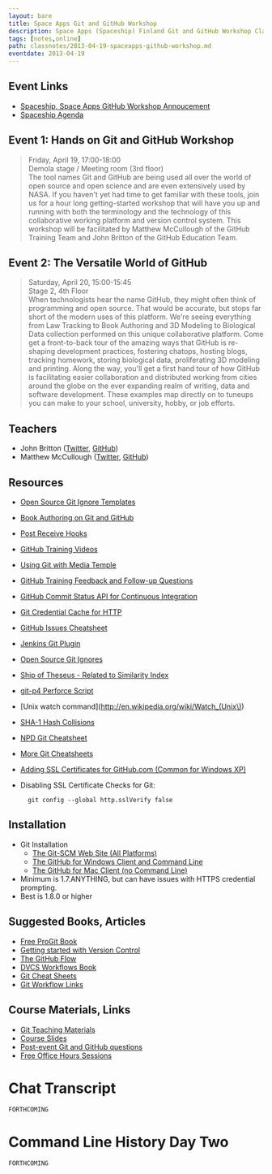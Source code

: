 ```yaml
---
layout: bare
title: Space Apps Git and GitHub Workshop
description: Space Apps (Spaceship) Finland Git and GitHub Workshop Class Notes
tags: [notes,online]
path: classnotes/2013-04-19-spaceapps-github-workshop.md
eventdate: 2013-04-19
---
```


## Event Links
* [Spaceship, Space Apps GitHub Workshop Annoucement](http://spaceship.fi/content/git-github-training-confirmed)
* [Spaceship Agenda](http://spaceship.fi/agenda)

## Event 1: Hands on Git and GitHub Workshop
> Friday, April 19, 17:00-18:00  
> Demola stage / Meeting room (3rd floor)  
> The tool names Git and GitHub are being used all over the world of open source and open science and are even extensively used by NASA. If you haven't yet had time to get familiar with these tools, join us for a hour long getting-started workshop that will have you up and running with both the terminology and the technology of this collaborative working platform and version control system. This workshop will be facilitated by Matthew McCullough of the GitHub Training Team and John Britton of the GitHub Education Team.

## Event 2: The Versatile World of GitHub
> Saturday, April 20, 15:00-15:45  
> Stage 2, 4th Floor  
> When technologists hear the name GitHub, they might often think of programming and open source. That would be accurate, but stops far short of the modern uses of this platform. We're seeing everything from Law Tracking to Book Authoring and 3D Modeling to Biological Data collection performed on this unique collaborative platform. Come get a front-to-back tour of the amazing ways that GitHub is re-shaping development practices, fostering chatops, hosting blogs, tracking homework, storing biological data, proliferating 3D modeling and printing. Along the way, you'll get a first hand tour of how GitHub is facilitating easier collaboration and distributed working from cities around the globe on the ever expanding realm of writing, data and software development. These examples map directly on to tuneups you can make to your school, university, hobby, or job efforts.

## Teachers
* John Britton ([Twitter](http://twitter.com/XX), [GitHub](https://github.com/johndbritton))
* Matthew McCullough ([Twitter](http://twitter.com/matthewmccull), [GitHub](https://github.com/matthewmccullough))

## Resources
* [Open Source Git Ignore Templates](https://github.com/github/gitignore)
* [Book Authoring on Git and GitHub](http://teach.github.com/articles/book-authoring-using-git-and-github/)
* [Post Receive Hooks](https://help.github.com/articles/post-receive-hooks)
* [GitHub Training Videos](http://training.github.com/resources/videos/)
* [Using Git with Media Temple](http://carl-topham.com/theblog/post/using-git-media-temple/)
* [GitHub Training Feedback and Follow-up Questions](https://github.com/githubtraining/feedback/issues?state=open)
* [GitHub Commit Status API for Continuous Integration](https://github.com/blog/1227-commit-status-api)
* [Git Credential Cache for HTTP](http://teach.github.com/articles/lesson-git-credential-cache/)
* [GitHub Issues Cheatsheet](http://teach.github.com/articles/github-issues-cheatsheet/)
* [Jenkins Git Plugin](https://wiki.jenkins-ci.org/display/JENKINS/Git+Plugin)
* [Open Source Git Ignores](https://github.com/github/gitignore)
* [Ship of Theseus - Related to Similarity Index](http://en.wikipedia.org/wiki/Ship_of_Theseus)
* [git-p4 Perforce Script](http://kb.perforce.com/article/1417/git-p4)
* [Unix watch command](http://en.wikipedia.org/wiki/Watch_(Unix\))
* [SHA-1 Hash Collisions](http://git-scm.com/book/ch6-1.html#A-SHORT-NOTE-ABOUT-SHA-1)
* [NPD Git Cheatsheet](http://ndpsoftware.com/git-cheatsheet.html)
* [More Git Cheatsheets](http://teach.github.com/articles/git-cheatsheets/)
* [Adding SSL Certificates for GitHub.com (Common for Windows XP)](http://stackoverflow.com/questions/3777075/https-github-access/4454754#4454754)
* Disabling SSL Certificate Checks for Git:

        git config --global http.sslVerify false


## Installation
* Git Installation
    * [The Git-SCM Web Site (All Platforms)](http://git-scm.com)
    * [The GitHub for Windows Client and Command Line](http://windows.github.com)
    * [The GitHub for Mac Client (no Command Line)](http://mac.github.com)
* Minimum is 1.7.ANYTHING, but can have issues with HTTPS credential prompting.
* Best is 1.8.0 or higher

## Suggested Books, Articles
* [Free ProGit Book](http://git-scm.com/book)
* [Getting started with Version Control](http://teach.github.com/articles/lesson-new-to-version-control/)
* [The GitHub Flow](http://scottchacon.com/2011/08/31/github-flow.html)
* [DVCS Workflows Book](https://github.com/zkessin/dvcs-workflows)
* [Git Cheat Sheets](http://teach.github.com/articles/git-cheatsheets/)
* [Git Workflow Links](https://pinboard.in/u:matthew.mccullough/t:git+workflow)

## Course Materials, Links
* [Git Teaching Materials](http://teach.github.com)
* [Course Slides](http://teach.github.com/articles/course-slides/)
* [Post-event Git and GitHub questions](https://github.com/githubtraining/feedback/)
* [Free Office Hours Sessions](http://training.github.com/web/free-classes/)

# Chat Transcript

    FORTHCOMING

# Command Line History Day Two

    FORTHCOMING
